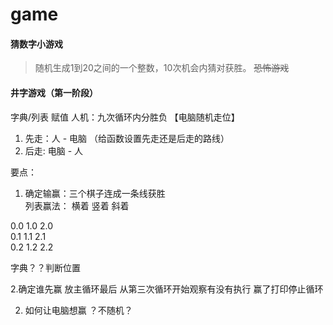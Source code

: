 # game
#### 猜数字小游戏
> 随机生成1到20之间的一个整数，10次机会内猜对获胜。 ~~恐怖游戏~~

#### 井字游戏（第一阶段）
字典/列表 赋值
人机：九次循环内分胜负 【电脑随机走位】
1. 先走：人 - 电脑 （给函数设置先走还是后走的路线）
3. 后走: 电脑 - 人

要点：
1. 确定输赢：三个棋子连成一条线获胜  
列表赢法： 
横着 竖着 斜着

0.0 1.0 2.0  
0.1 1.1 2.1  
0.2 1.2 2.2  

字典？？判断位置 


2.确定谁先赢
放主循环最后 从第三次循环开始观察有没有执行
赢了打印停止循环

2. 如何让电脑想赢  ？不随机？
